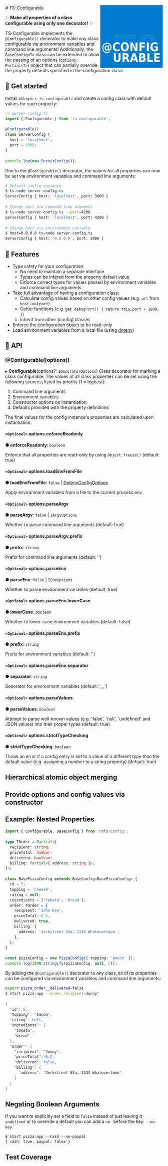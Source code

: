 <img src="docs/ts-configurable.png" alt="dotenv" align="right" />
# TS-Configurable

:sparkles: **Make all properties of a class configurable using only one decorator!** :sparkles:

TS-Configurable implements the `@Configurable()` decorator to make any class configurable via environment variables and command line arguments! Additionally, the `BaseConfig<T>` class can be extended to allow the passing of an options (`options: Partial<T>`) object that can partially override the property defaults specified in the configuration class:

## :running: Get started

Install via `npm i ts-configurable` and create a config class with default values for each property:

```ts
// server-config.ts
import { Configurable } from 'ts-configurable';

@Configurable()
class ServerConfig {
  host = 'localhost';
  port = 3000;
}

console.log(new ServerConfig());
```

Due to the `@Configurable()` decorator, the values for all properties can now be set via environment variables and command line arguments:

```sh
# Default config instance
$ ts-node server-config.ts
ServerConfig { host: 'localhost', port: 3000 }

# Change port via command line argument
$ ts-node server-config.ts --port=4200
ServerConfig { host: 'localhost', port: 4200 }

# Change host via environment variable
$ host=0.0.0.0 ts-node server-config.ts
ServerConfig { host: '0.0.0.0', port: 3000 }
```

## :tada: Features

- Type safety for your configuration:
  - No need to maintain a separate interface
  - Types can be infered from the property default value
  - Enforce correct types for values passed by environment variables and command line arguments
- Take full advantage of having a configuration class:
  - Calculate config values based on other config values (e.g. `url` from `host` and `port`)
  - Getter functions (e.g. `get debugPort() { return this.port + 1000; }`)
  - Inherit from other (config) classes
- Enforce the configuration object to be read-only
- Load environment variables from a local file (using [dotenv](https://www.npmjs.com/package/dotenv))

## :wrench: API

### @Configurable([options])

▸ **Configurable**(options?: `IDecoratorOptions`)
Class decorator for marking a class configurable: The values of all class properties can be set using the following sources, listed by priority (1 = highest):

1.  Command line arguments
2.  Environment variables
3.  Constructor options on instantiation
4.  Defaults provided with the property definitions

The final values for the config instance's properties are calculated upon instantiation.

#### `<Optional>` options.enforceReadonly

**● enforceReadonly**: `boolean`

Enforce that all properties are read-only by using `Object.freeze()` (default: true)

#### `<Optional>` options.loadEnvFromFile

**● loadEnvFromFile**: `false` | [DotenvConfigOptions](https://www.npmjs.com/package/dotenv#options)

Apply environment variables from a file to the current process.env

#### `<Optional>` options.parseArgv

**● parseArgv**: `false` | `IArgvOptions`

Whether to parse command line arguments (default: true)

#### `<Optional>` options.parseArgv.prefix

**● prefix**: _`string`_

Prefix for command line arguments (default: '')

#### `<Optional>` options.parseEnv

**● parseEnv**: `false` | `IEnvOptions`

Whether to parse environment variables (default: true)

#### `<Optional>` options.parseEnv.lowerCase

**● lowerCase**: _`boolean`_

Whether to lower-case environment variables (default: false)

#### `<Optional>` options.parseEnv.prefix

**● prefix**: _`string`_

Prefix for environment variables (default: '')

#### `<Optional>` options.parseEnv.separator

**● separator**: _`string`_

Seperator for environment variables (default: '\_\_')

#### `<Optional>` options.parseValues

**● parseValues**: _`boolean`_

Attempt to parse well-known values (e.g. 'false', 'null', 'undefined' and JSON values) into their proper types (default: true)

#### `<Optional>` options.strictTypeChecking

**● strictTypeChecking**: _`boolean`_

Throw an error if a config entry is set to a value of a different type than the default value (e.g. assigning a number to a string property) (default: true)

## Hierarchical atomic object merging

## Provide options and config values via constructor

## Example: Nested Properties

```ts
import { Configurable, BaseConfig } from '@tfs/config';

type TOrder = Partial<{
  recipient: string;
  priceTotal: number;
  delivered: boolean;
  billing: Partial<{ address: string }>;
}>;

class BasePizzaConfig extends BaseConfig<BasePizzaConfig> {
  id = 5;
  topping = 'cheese';
  rating = null;
  ingredients = ['tomato', 'bread'];
  order: TOrder = {
    recipient: 'John Doe',
    priceTotal: 6.2,
    delivered: true,
    billing: {
      address: 'Jerkstreet 53a, 1234 Whatevertown',
    },
  };
}

const pizzaConfig = new PizzaConfig({ topping: 'bacon' });
console.log(JSON.stringify(pizzaConfig, null, 2));
```

By adding the `@Configurable()` decorator to any class, all of its properties can be configured via environment variables and command line arguments:

```sh
export pizza_order__delivered=false
$ start pizza-app --order.recipient=Jonny"

{
  "id": 5,
  "topping": "bacon",
  "rating": null,
  "ingredients": [
    "tomato",
    "bread"
  ],
  "order": {
    "recipient": "Jonny",
    "priceTotal": 6.2,
    "delivered": false,
    "billing": {
      "address": "Jerkstreet 53a, 1234 Whatevertown"
    }
  }
}
```

## Negating Boolean Arguments

If you want to explicitly set a field to `false` instead of just leaving it `undefined` or to override a default you can add a `no-` before the key: `--no-key`.

```
$ start pizza-app --cash --no-paypal
{ cash: true, paypal: false }
```

## Test Coverage
